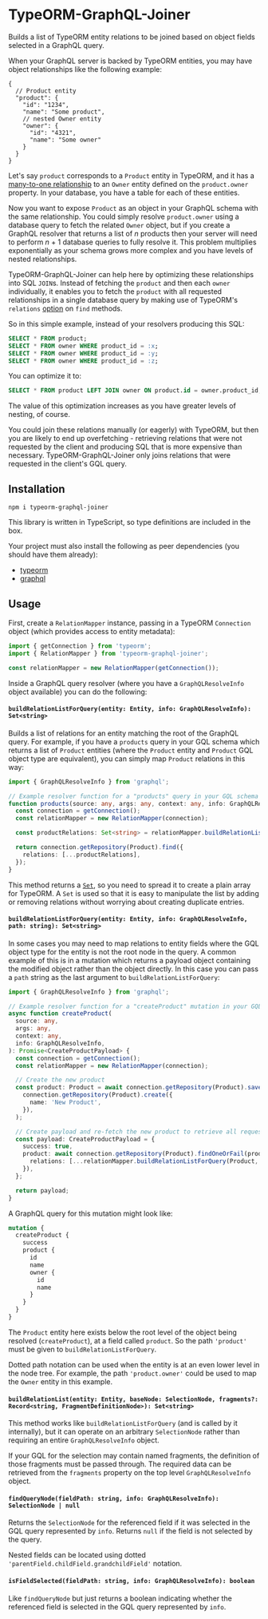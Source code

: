 # TypeORM-GraphQL-Joiner

Builds a list of TypeORM entity relations to be joined based on object fields selected in a GraphQL query.

When your GraphQL server is backed by TypeORM entities, you may have object relationships like the following example:

```
{
  // Product entity
  "product": {
    "id": "1234",
    "name": "Some product",
    // nested Owner entity
    "owner": {
      "id": "4321",
      "name": "Some owner"
    }
  }
}
```

Let's say `product` corresponds to a `Product` entity in TypeORM, and it has a
[many-to-one relationship](https://typeorm.io/#/many-to-one-one-to-many-relations) to an `Owner` entity defined on the
`product.owner` property. In your database, you have a table for each of these entities.

Now you want to expose `Product` as an object in your GraphQL schema with the same relationship. You could simply
resolve `product.owner` using a database query to fetch the related `Owner` object, but if you create a GraphQL resolver
that returns a list of _n_ products then your server will need to perform _n_ + 1 database queries to fully resolve it.
This problem multiplies exponentially as your schema grows more complex and you have levels of nested relationships.

TypeORM-GraphQL-Joiner can help here by optimizing these relationships into SQL `JOIN`s. Instead of fetching the
`product` and then each `owner` individually, it enables you to fetch the `product` with all requested relationships
in a single database query by making use of TypeORM's `relations` [option](https://typeorm.io/#/find-options) on `find`
methods.

So in this simple example, instead of your resolvers producing this SQL:

```sql
SELECT * FROM product;
SELECT * FROM owner WHERE product_id = :x;
SELECT * FROM owner WHERE product_id = :y;
SELECT * FROM owner WHERE product_id = :z;
```

You can optimize it to:

```sql
SELECT * FROM product LEFT JOIN owner ON product.id = owner.product_id;
```

The value of this optimization increases as you have greater levels of nesting, of course.

You could join these relations manually (or eagerly) with TypeORM, but then you are likely to end up overfetching -
retrieving relations that were not requested by the client and producing SQL that is more expensive than necessary.
TypeORM-GraphQL-Joiner only joins relations that were requested in the client's GQL query.

## Installation

```
npm i typeorm-graphql-joiner
```

This library is written in TypeScript, so type definitions are included in the box.

Your project must also install the following as peer dependencies (you should have them already):

- [typeorm](https://typeorm.io/)
- [graphql](https://www.npmjs.com/package/graphql)

## Usage

First, create a `RelationMapper` instance, passing in a TypeORM `Connection` object (which provides access to entity
metadata):

```ts
import { getConnection } from 'typeorm';
import { RelationMapper } from 'typeorm-graphql-joiner';

const relationMapper = new RelationMapper(getConnection());
```

Inside a GraphQL query resolver (where you have a `GraphQLResolveInfo` object available) you can do the following:

#### `buildRelationListForQuery(entity: Entity, info: GraphQLResolveInfo): Set<string>`

Builds a list of relations for an entity matching the root of the GraphQL query. For example, if you have a `products`
query in your GQL schema which returns a list of `Product` entities (where the `Product` entity and `Product` GQL object
type are equivalent), you can simply map `Product` relations in this way:

```ts
import { GraphQLResolveInfo } from 'graphql';

// Example resolver function for a "products" query in your GQL schema
function products(source: any, args: any, context: any, info: GraphQLResolveInfo): Promise<Product[]> {
  const connection = getConnection();
  const relationMapper = new RelationMapper(connection);

  const productRelations: Set<string> = relationMapper.buildRelationListForQuery(Product, info);

  return connection.getRepository(Product).find({
    relations: [...productRelations],
  });
}
```

This method returns a [`Set`](https://developer.mozilla.org/en-US/docs/Web/JavaScript/Reference/Global_Objects/Set), so
you need to spread it to create a plain array for TypeORM. A `Set` is used so that it is easy to manipulate the list by
adding or removing relations without worrying about creating duplicate entries.

#### `buildRelationListForQuery(entity: Entity, info: GraphQLResolveInfo, path: string): Set<string>`

In some cases you may need to map relations to entity fields where the GQL object type for the entity is not the root
node in the query. A common example of this is in a mutation which returns a payload object containing the modified
object rather than the object directly. In this case you can pass a `path` string as the last argument to
`buildRelationListForQuery`:

```ts
import { GraphQLResolveInfo } from 'graphql';

// Example resolver function for a "createProduct" mutation in your GQL schema
async function createProduct(
  source: any,
  args: any,
  context: any,
  info: GraphQLResolveInfo,
): Promise<CreateProductPayload> {
  const connection = getConnection();
  const relationMapper = new RelationMapper(connection);

  // Create the new product
  const product: Product = await connection.getRepository(Product).save(
    connection.getRepository(Product).create({
      name: 'New Product',
    }),
  );

  // Create payload and re-fetch the new product to retrieve all requested relations
  const payload: CreateProductPayload = {
    success: true,
    product: await connection.getRepository(Product).findOneOrFail(product.id, {
      relations: [...relationMapper.buildRelationListForQuery(Product, info, 'product')],
    }),
  };

  return payload;
}
```

A GraphQL query for this mutation might look like:

```graphql
mutation {
  createProduct {
    success
    product {
      id
      name
      owner {
        id
        name
      }
    }
  }
}
```

The `Product` entity here exists below the root level of the object being resolved (`createProduct`), at a field called
`product`. So the path `'product'` must be given to `buildRelationListForQuery`.

Dotted path notation can be used when the entity is at an even lower level in the node tree. For example, the path
`'product.owner'` could be used to map the `Owner` entity in this example.

#### `buildRelationList(entity: Entity, baseNode: SelectionNode, fragments?: Record<string, FragmentDefinitionNode>): Set<string>`

This method works like `buildRelationListForQuery` (and is called by it internally), but it can operate on an arbitrary
`SelectionNode` rather than requiring an entire `GraphQLResolveInfo` object.

If your GQL for the selection may contain named fragments, the definition of those fragments must be passed through.
The required data can be retrieved from the `fragments` property on the top level `GraphQLResolveInfo` object.

#### `findQueryNode(fieldPath: string, info: GraphQLResolveInfo): SelectionNode | null`

Returns the `SelectionNode` for the referenced field if it was selected in the GQL query represented by `info`. Returns
`null` if the field is not selected by the query.

Nested fields can be located using dotted `'parentField.childField.grandchildField'` notation.

#### `isFieldSelected(fieldPath: string, info: GraphQLResolveInfo): boolean`

Like `findQueryNode` but just returns a boolean indicating whether the referenced field is selected in the GQL query
represented by `info`.
